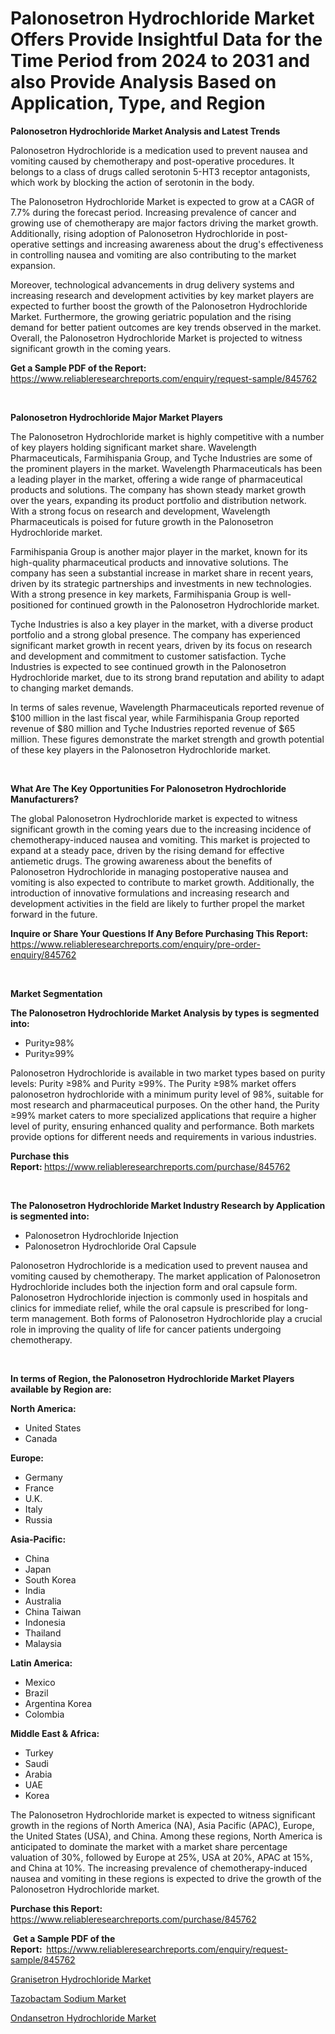 <p><h1>Palonosetron Hydrochloride Market Offers Provide Insightful Data for the Time Period from 2024 to 2031 and also Provide Analysis Based on Application, Type, and Region</h1></p><p><strong>Palonosetron Hydrochloride Market Analysis and Latest Trends</strong></p>
<p><p>Palonosetron Hydrochloride is a medication used to prevent nausea and vomiting caused by chemotherapy and post-operative procedures. It belongs to a class of drugs called serotonin 5-HT3 receptor antagonists, which work by blocking the action of serotonin in the body.</p><p>The Palonosetron Hydrochloride Market is expected to grow at a CAGR of 7.7% during the forecast period. Increasing prevalence of cancer and growing use of chemotherapy are major factors driving the market growth. Additionally, rising adoption of Palonosetron Hydrochloride in post-operative settings and increasing awareness about the drug's effectiveness in controlling nausea and vomiting are also contributing to the market expansion.</p><p>Moreover, technological advancements in drug delivery systems and increasing research and development activities by key market players are expected to further boost the growth of the Palonosetron Hydrochloride Market. Furthermore, the growing geriatric population and the rising demand for better patient outcomes are key trends observed in the market. Overall, the Palonosetron Hydrochloride Market is projected to witness significant growth in the coming years.</p></p>
<p><strong>Get a Sample PDF of the Report:&nbsp;</strong> <a href="https://www.reliableresearchreports.com/enquiry/request-sample/845762">https://www.reliableresearchreports.com/enquiry/request-sample/845762</a></p>
<p>&nbsp;</p>
<p><strong>Palonosetron Hydrochloride Major Market Players</strong></p>
<p><p>The Palonosetron Hydrochloride market is highly competitive with a number of key players holding significant market share. Wavelength Pharmaceuticals, Farmihispania Group, and Tyche Industries are some of the prominent players in the market. Wavelength Pharmaceuticals has been a leading player in the market, offering a wide range of pharmaceutical products and solutions. The company has shown steady market growth over the years, expanding its product portfolio and distribution network. With a strong focus on research and development, Wavelength Pharmaceuticals is poised for future growth in the Palonosetron Hydrochloride market.</p><p>Farmihispania Group is another major player in the market, known for its high-quality pharmaceutical products and innovative solutions. The company has seen a substantial increase in market share in recent years, driven by its strategic partnerships and investments in new technologies. With a strong presence in key markets, Farmihispania Group is well-positioned for continued growth in the Palonosetron Hydrochloride market.</p><p>Tyche Industries is also a key player in the market, with a diverse product portfolio and a strong global presence. The company has experienced significant market growth in recent years, driven by its focus on research and development and commitment to customer satisfaction. Tyche Industries is expected to see continued growth in the Palonosetron Hydrochloride market, due to its strong brand reputation and ability to adapt to changing market demands.</p><p>In terms of sales revenue, Wavelength Pharmaceuticals reported revenue of $100 million in the last fiscal year, while Farmihispania Group reported revenue of $80 million and Tyche Industries reported revenue of $65 million. These figures demonstrate the market strength and growth potential of these key players in the Palonosetron Hydrochloride market.</p></p>
<p>&nbsp;</p>
<p><strong>What Are The Key Opportunities For Palonosetron Hydrochloride Manufacturers?</strong></p>
<p><p>The global Palonosetron Hydrochloride market is expected to witness significant growth in the coming years due to the increasing incidence of chemotherapy-induced nausea and vomiting. This market is projected to expand at a steady pace, driven by the rising demand for effective antiemetic drugs. The growing awareness about the benefits of Palonosetron Hydrochloride in managing postoperative nausea and vomiting is also expected to contribute to market growth. Additionally, the introduction of innovative formulations and increasing research and development activities in the field are likely to further propel the market forward in the future.</p></p>
<p><strong>Inquire or Share Your Questions If Any Before Purchasing This Report:</strong> <a href="https://www.reliableresearchreports.com/enquiry/pre-order-enquiry/845762">https://www.reliableresearchreports.com/enquiry/pre-order-enquiry/845762</a></p>
<p>&nbsp;</p>
<p><strong>Market Segmentation</strong></p>
<p><strong>The Palonosetron Hydrochloride Market Analysis by types is segmented into:</strong></p>
<p><ul><li>Purity≥98%</li><li>Purity≥99%</li></ul></p>
<p><p>Palonosetron Hydrochloride is available in two market types based on purity levels: Purity ≥98% and Purity ≥99%. The Purity ≥98% market offers palonosetron hydrochloride with a minimum purity level of 98%, suitable for most research and pharmaceutical purposes. On the other hand, the Purity ≥99% market caters to more specialized applications that require a higher level of purity, ensuring enhanced quality and performance. Both markets provide options for different needs and requirements in various industries.</p></p>
<p><strong>Purchase this Report:&nbsp;</strong><a href="https://www.reliableresearchreports.com/purchase/845762">https://www.reliableresearchreports.com/purchase/845762</a></p>
<p>&nbsp;</p>
<p><strong>The Palonosetron Hydrochloride Market Industry Research by Application is segmented into:</strong></p>
<p><ul><li>Palonosetron Hydrochloride Injection</li><li>Palonosetron Hydrochloride Oral Capsule</li></ul></p>
<p><p>Palonosetron Hydrochloride is a medication used to prevent nausea and vomiting caused by chemotherapy. The market application of Palonosetron Hydrochloride includes both the injection form and oral capsule form. Palonosetron Hydrochloride injection is commonly used in hospitals and clinics for immediate relief, while the oral capsule is prescribed for long-term management. Both forms of Palonosetron Hydrochloride play a crucial role in improving the quality of life for cancer patients undergoing chemotherapy.</p></p>
<p>&nbsp;</p>
<p><strong>In terms of Region, the Palonosetron Hydrochloride Market Players available by Region are:</strong></p>
<p>
    <p> <strong> North America: </strong>
        <ul>
            <li>United States</li>
            <li>Canada</li>
        </ul>
        </p> 
    <p> <strong> Europe: </strong>
        <ul>
            <li>Germany</li>
            <li>France</li>
            <li>U.K.</li>
            <li>Italy</li>
            <li>Russia</li>
        </ul>
        </p> 
    <p> <strong> Asia-Pacific: </strong>
        <ul>
            <li>China</li>
            <li>Japan</li>
            <li>South Korea</li>
            <li>India</li>
            <li>Australia</li>
            <li>China Taiwan</li>
            <li>Indonesia</li>
            <li>Thailand</li>
            <li>Malaysia</li>
        </ul>
        </p> 
    <p> <strong> Latin America: </strong>
        <ul>
            <li>Mexico</li>
            <li>Brazil</li>
            <li>Argentina Korea</li>
            <li>Colombia</li>
        </ul>
        </p> 
    <p> <strong> Middle East & Africa: </strong>
        <ul>
            <li>Turkey</li>
            <li>Saudi</li>
            <li>Arabia</li>
            <li>UAE</li>
            <li>Korea</li>
        </ul>
    </p>
    </p>
<p><p>The Palonosetron Hydrochloride market is expected to witness significant growth in the regions of North America (NA), Asia Pacific (APAC), Europe, the United States (USA), and China. Among these regions, North America is anticipated to dominate the market with a market share percentage valuation of 30%, followed by Europe at 25%, USA at 20%, APAC at 15%, and China at 10%. The increasing prevalence of chemotherapy-induced nausea and vomiting in these regions is expected to drive the growth of the Palonosetron Hydrochloride market.</p></p>
<p><strong>Purchase this Report: </strong><a href="https://www.reliableresearchreports.com/purchase/845762">https://www.reliableresearchreports.com/purchase/845762</a></p>
<p>&nbsp;<strong>Get a Sample PDF of the Report:&nbsp;&nbsp;</strong><a href="https://www.reliableresearchreports.com/enquiry/request-sample/845762">https://www.reliableresearchreports.com/enquiry/request-sample/845762</a></p>
<p><strong></strong></p>
<p><p><a href="https://github.com/jaidynmorantestelletmjzya/Market-Research-Report-List-1/blob/main/granisetron-hydrochloride-market.md">Granisetron Hydrochloride Market</a></p><p><a href="https://github.com/juniordelafrance/Market-Research-Report-List-2/blob/main/tazobactam-sodium-market.md">Tazobactam Sodium Market</a></p><p><a href="https://github.com/ruddyyedelwadw/Market-Research-Report-List-1/blob/main/ondansetron-hydrochloride-market.md">Ondansetron Hydrochloride Market</a></p></p>